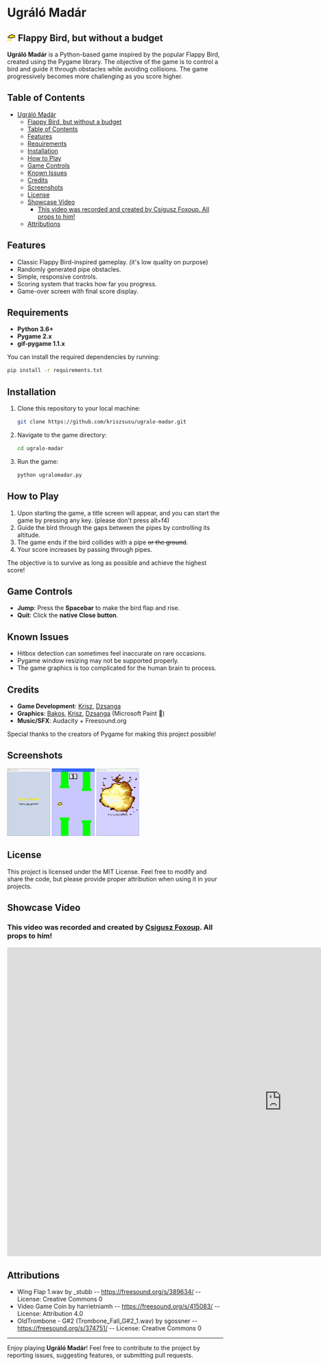 # Ugráló Madár

## <img src="assets/bird.png" width="20px"> Flappy Bird, but without a budget

**Ugráló Madár** is a Python-based game inspired by the popular Flappy Bird, created using the Pygame library. The objective of the game is to control a bird and guide it through obstacles while avoiding collisions. The game progressively becomes more challenging as you score higher.

## Table of Contents

- [Ugráló Madár](#ugráló-madár)
  - [ Flappy Bird, but without a budget](#-flappy-bird-but-without-a-budget)
  - [Table of Contents](#table-of-contents)
  - [Features](#features)
  - [Requirements](#requirements)
  - [Installation](#installation)
  - [How to Play](#how-to-play)
  - [Game Controls](#game-controls)
  - [Known Issues](#known-issues)
  - [Credits](#credits)
  - [Screenshots](#screenshots)
  - [License](#license)
  - [Showcase Video](#showcase-video)
    - [This video was recorded and created by Csigusz Foxoup. All props to him!](#this-video-was-recorded-and-created-by-csigusz-foxoup-all-props-to-him)
  - [Attributions](#attributions)

## Features

- Classic Flappy Bird-inspired gameplay. (it's low quality on purpose)
- Randomly generated pipe obstacles.
- Simple, responsive controls.
- Scoring system that tracks how far you progress.
- Game-over screen with final score display.

## Requirements

- **Python 3.6+**
- **Pygame 2.x**
- **gif-pygame 1.1.x**

You can install the required dependencies by running:

```bash
pip install -r requirements.txt
```

## Installation

1. Clone this repository to your local machine:

   ```bash
   git clone https://github.com/kriszsusu/ugralo-madar.git
   ```

2. Navigate to the game directory:

   ```bash
   cd ugralo-madar
   ```

3. Run the game:

   ```bash
   python ugralomadar.py
   ```

## How to Play

1. Upon starting the game, a title screen will appear, and you can start the game by pressing any key. (please don't press alt+f4)
2. Guide the bird through the gaps between the pipes by controlling its altitude.
3. The game ends if the bird collides with a pipe ~~or the ground~~.
4. Your score increases by passing through pipes.

The objective is to survive as long as possible and achieve the highest score!

## Game Controls

- **Jump**: Press the **Spacebar** to make the bird flap and rise.
- **Quit**: Click the **native Close button**.

## Known Issues

- Hitbox detection can sometimes feel inaccurate on rare occasions.
- Pygame window resizing may not be supported properly.
- The game graphics is too complicated for the human brain to process.

## Credits

- **Game Development**: [Krisz](https://github.com/kriszsusu), [Dzsanga](https://github.com/DzsangaGIT)
- **Graphics**: [Bakos](https://github.com/BAKOSDOMI), [Krisz](https://github.com/kriszsusu), [Dzsanga](https://github.com/DzsangaGIT) (Microsoft Paint 🤩)
- **Music/SFX**: Audacity + Freesound.org

Special thanks to the creators of Pygame for making this project possible!

## Screenshots

<img src="assets/Screenshots/titlescreen.gif" width="100px">
<img src="assets/Screenshots/ingame.png" width="100px">
<img src="assets/Screenshots/gameover.gif" width="100px">

## License

This project is licensed under the MIT License. Feel free to modify and share the code, but please provide proper attribution when using it in your projects.

## Showcase Video

### This video was recorded and created by <a href="https://www.youtube.com/@csiguszfoxoup" target="_blank">Csigusz Foxoup</a>. All props to him!

<iframe width="1280" height="720" src="https://www.youtube.com/embed/T_3cFiQcfu4" title="Ugráló Madár Reakció!!!" frameborder="0" allow="accelerometer; autoplay; clipboard-write; encrypted-media; gyroscope; picture-in-picture; web-share" referrerpolicy="strict-origin-when-cross-origin" allowfullscreen></iframe>

## Attributions

- Wing Flap 1.wav by _stubb -- https://freesound.org/s/389634/ -- License: Creative Commons 0
- Video Game Coin by harrietniamh -- https://freesound.org/s/415083/ -- License: Attribution 4.0
- OldTrombone - G#2 (Trombone_Fall_G#2_1.wav) by sgossner -- https://freesound.org/s/374751/ -- License: Creative Commons 0

---

Enjoy playing **Ugráló Madár**! Feel free to contribute to the project by reporting issues, suggesting features, or submitting pull requests.
